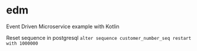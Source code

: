 # edm
Event Driven Microservice example with Kotlin

Reset sequence in postgresql
`alter sequence customer_number_seq restart with 1000000`